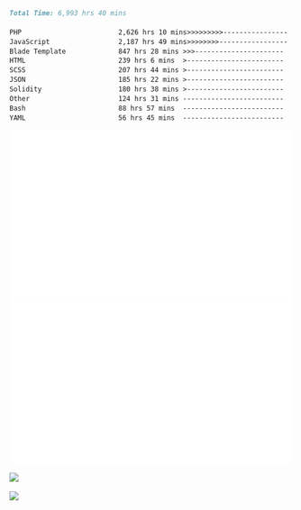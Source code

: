 <!--START_SECTION:waka-->

```markdown
Total Time: 6,993 hrs 40 mins

PHP                        2,626 hrs 10 mins>>>>>>>>>----------------   36.89 %
JavaScript                 2,187 hrs 49 mins>>>>>>>>-----------------   30.74 %
Blade Template             847 hrs 28 mins >>>----------------------   11.91 %
HTML                       239 hrs 6 mins  >------------------------   03.36 %
SCSS                       207 hrs 44 mins >------------------------   02.92 %
JSON                       185 hrs 22 mins >------------------------   02.60 %
Solidity                   180 hrs 38 mins >------------------------   02.54 %
Other                      124 hrs 31 mins -------------------------   01.75 %
Bash                       88 hrs 57 mins  -------------------------   01.25 %
YAML                       56 hrs 45 mins  -------------------------   00.80 %
```

<!--END_SECTION:waka-->

![](https://raw.githubusercontent.com/DrMaxis/github-stats-transparent/output/generated/overview.svg)
![](https://raw.githubusercontent.com/DrMaxis/github-stats-transparent/output/generated/languages.svg)

![](https://git-readme-stats-drmaxis-projects.vercel.app/api?username=drmaxis&show_icons=true&theme=outrun&count_private=true&show=reviews,discussions_started,discussions_answered,prs_merged,prs_merged_percentage&custom_title=2024%20Github%20Rank)
 
<a href="https://count.getloli.com/"><img src="https://count.getloli.com/get/@:maxis-the-alchemist?theme=rule34"></a>
<!-- https://count.getloli.com/get/@alchemist?theme=rule34 -->
<br>
